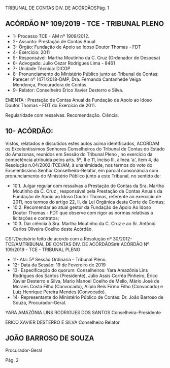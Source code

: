 TRIBUNAL DE CONTAS DIV. DE ACÓRDÃOSPág. 1

## ACÓRDÃO Nº 109/2019 - TCE - TRIBUNAL PLENO

- 1- Processo TCE - AM nº 1909/2012.
- 2- Assunto: Prestação de Contas Anual
- 3- Órgão: Fundação de Apoio ao Idoso Doutor Thomas - FDT
- 4- Exercício: 2011
- 5- Responsável: Martha Moutinho da C. Cruz (Ordenador de Despesa)
- 6- Advogado: Julio Cezar Rodrigues Lima - 8461
- 7- Unidade Técnica: DICOP
- 8- Pronunciamento  do  Ministério  Público  junto  ao  Tribunal  de  Contas: Parecer  nº 1471/2018-DMP, Dra. Fernanda Cantanhede Veiga Mendonça, Procuradora de Contas.
- 9- Relator: Conselheiro Érico Xavier Desterro e Silva.

EMENTA : Prestação de Contas Anual da Fundação de Apoio  ao Idoso Doutor  Thomas  -  FDT  do Exercício de 2011.

Regularidade com ressalvas. Recomendação. Ciência.

## 10-  ACÓRDÃO:

Vistos, relatados e discutidos estes autos acima identificados, ACORDAM os Excelentíssimos Senhores Conselheiros do Tribunal de Contas do Estado do Amazonas, reunidos em Sessão do Tribunal Pleno , no exercício da competência atribuída pelos arts. 5º, II e 11, inciso III, alínea 'a', item 4, da Resolução n.04/2002-TCE/AM, à unanimidade, nos termos do voto do Excelentíssimo Senhor Conselheiro-Relator, em  parcial consonância com pronunciamento do Ministério Público junto a este Tribunal, no sentido de:

- 10.1. Julgar regular com ressalvas a  Prestação de Contas da Sra. Martha Moutinho da C. Cruz , responsável pela Prestação de Contas Anuais da Fundação de Apoio ao Idoso Doutor Thomas, referente ao exercício de 2011, nos termos do artigo 22, II, da Lei Orgânica desta Corte de Contas;
- 10.2. Recomendar ao atual gestor da Fundação de Apoio Ao Idoso Doutor Thomas - FDT que observe com rigor as normas relativas a licitações e contratos;
- 10.3. Dar ciência à Sra. Martha Moutinho da C. Cruz e ao Sr. Antônio Carlos Oliveira Coelho deste Acórdão.

CST/Decisório feito de acordo com a Resolução nº 30/2012-TCE/AMTRIBUNAL DE CONTAS DIV. DE ACÓRDÃOS## ACÓRDÃO Nº 109/2019 - TCE - TRIBUNAL PLENO

- 11-  Ata: 5ª Sessão Ordinária - Tribunal Pleno.
- 12-  Data da Sessão: 19 de Fevereiro de 2019
- 13-  Especificação do quorum: Conselheiros: Yara Amazônia Lins Rodrigues dos Santos (Presidente), Júlio Assis Corrêa Pinheiro, Érico Xavier Desterro e Silva, Mario Manoel Coelho de Mello, Mário José de Moraes Costa Filho (Convocado), Alípio Reis Firmo Filho (Convocado) e Luiz Henrique Pereira Mendes (Convocado).
- 14-  Representante  do  Ministério  Público  de  Contas: Dr. João  Barroso  de  Souza, Procurador-Geral.

YARA AMAZÔNIA LINS RODRIGUES DOS SANTOS Conselheira-Presidente

ÉRICO XAVIER DESTERRO E SILVA Conselheiro Relator

## JOÃO BARROSO DE SOUZA

Procurador-Geral

Pág. 2